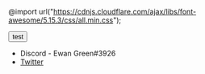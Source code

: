@import url("https://cdnjs.cloudflare.com/ajax/libs/font-awesome/5.15.3/css/all.min.css");

<a href="https://google.com"><button><i class="fab fa-discord"></i>test</button></a>

- Discord - Ewan Green#3926
- [Twitter](https://twitter.com/ewangreen05)
